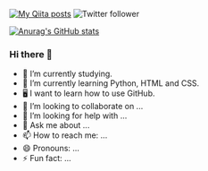 [![My Qiita posts](https://qiita-badge.apiapi.app/s/hiro3pc/posts.svg)](http://qiita.com/hiro3pc)
![Twitter follower](https://img.shields.io/twitter/follow/hiro3pc?style=social)

[![Anurag's GitHub stats](https://github-readme-stats.vercel.app/api?username=hiro3pc&show_icons=true&count_private=true&theme=vision-friendly-dark&hide_border=true)](https://github.com/anuraghazra/github-readme-stats)

### Hi there 👋

- 🔭 I’m currently studying.
- 🌱 I’m currently learning Python, HTML and CSS.
- 🖥️ I want to learn how to use GitHub.
- 👯 I’m looking to collaborate on ...
- 🤔 I’m looking for help with ...
- 💬 Ask me about ...
- 📫 How to reach me: ...
- 😄 Pronouns: ...
- ⚡ Fun fact: ...

<!--
**hiro3pc/hiro3pc** is a ✨ _special_ ✨ repository because its `README.md` (this file) appears on your GitHub profile.

Here are some ideas to get you started:

- 🔭 I’m currently working on ...
- 🌱 I’m currently learning ...
- 👯 I’m looking to collaborate on ...
- 🤔 I’m looking for help with ...
- 💬 Ask me about ...
- 📫 How to reach me: ...
- 😄 Pronouns: ...
- ⚡ Fun fact: ...
-->
